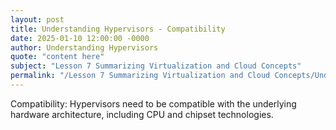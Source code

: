 ```yaml
---
layout: post
title: Understanding Hypervisors - Compatibility
date: 2025-01-10 12:00:00 -0000
author: Understanding Hypervisors
quote: "content here"
subject: "Lesson 7 Summarizing Virtualization and Cloud Concepts"
permalink: "/Lesson 7 Summarizing Virtualization and Cloud Concepts/Understanding Hypervisors/Understanding Hypervisors - Compatibility"
---
```


Compatibility: Hypervisors need to be compatible with the underlying hardware architecture, including CPU and chipset technologies.

